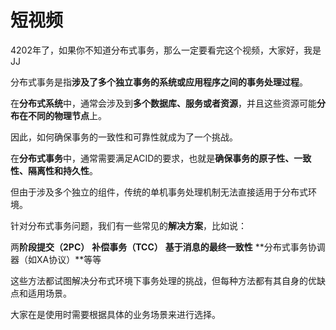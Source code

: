# 短视频

4202年了，如果你不知道分布式事务，那么一定要看完这个视频，大家好，我是JJ



分布式事务是指**涉及了多个独立事务的系统或应用程序之间的事务处理过程**。



在**分布式系统**中，通常会涉及到**多个数据库、服务或者资源**，并且这些资源可能**分布在不同的物理节点**上。



因此，如何确保事务的一致性和可靠性就成为了一个挑战。



在**分布式事务**中，通常需要满足ACID的要求，也就是**确保事务的原子性、一致性、隔离性和持久性**。



但由于涉及多个独立的组件，传统的单机事务处理机制无法直接适用于分布式环境。



针对分布式事务问题，我们有一些常见的**解决方案**，比如说：



两**阶段提交（2PC）** **补偿事务（TCC）** **基于消息的最终一致性**  **分布式事务协调器（如XA协议）**等等



这些方法都试图解决分布式环境下事务处理的挑战，但每种方法都有其自身的优缺点和适用场景。



大家在是使用时需要根据具体的业务场景来进行选择。


